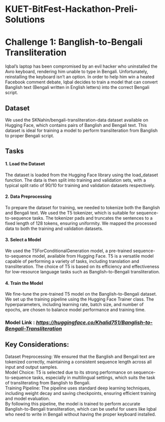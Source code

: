 # KUET-BitFest-Hackathon-Preli-Solutions

# Challenge 1: Banglish-to-Bengali Transliteration
Iqbal’s laptop has been compromised by an evil hacker who uninstalled the Avro keyboard, rendering him unable to type in Bengali. Unfortunately, reinstalling the keyboard isn’t an option. In order to help him win a heated Facebook comment debate, Iqbal decides to train a model that can convert Banglish text (Bengali written in English letters) into the correct Bengali script.

## Dataset
We used the SKNahin/bengali-transliteration-data dataset available on Hugging Face, which contains pairs of Banglish and Bengali text. This dataset is ideal for training a model to perform transliteration from Banglish to proper Bengali script.

## Tasks
#### 1. Load the Dataset
The dataset is loaded from the Hugging Face library using the load_dataset function. The data is then split into training and validation sets, with a typical split ratio of 90/10 for training and validation datasets respectively.

#### 2. Data Preprocessing
To prepare the dataset for training, we needed to tokenize both the Banglish and Bengali text. We used the T5 tokenizer, which is suitable for sequence-to-sequence tasks. The tokenizer pads and truncates the sentences to a fixed length of 128 tokens, ensuring uniformity. We mapped the processed data to both the training and validation datasets.

#### 3. Select a Model
We used the T5ForConditionalGeneration model, a pre-trained sequence-to-sequence model, available from Hugging Face. T5 is a versatile model capable of performing a variety of tasks, including translation and transliteration. The choice of T5 is based on its efficiency and effectiveness for low-resource language tasks such as Banglish-to-Bengali transliteration.

#### 4. Train the Model
We fine-tune the pre-trained T5 model on the Banglish-to-Bengali dataset. We set up the training pipeline using the Hugging Face Trainer class. The hyperparameters, including learning rate, batch size, and number of epochs, are chosen to balance model performance and training time.

### Model Link : <i> https://huggingface.co/Khalid751/Banglish-to-Bengali-Transliteration </i>

## Key Considerations:
Dataset Preprocessing: We ensured that the Banglish and Bengali text are tokenized correctly, maintaining a consistent sequence length across all input and output samples. <br>
Model Choice: T5 is selected due to its strong performance on sequence-to-sequence tasks, especially in multilingual settings, which suits the task of transliterating from Banglish to Bengali. <br>
Training Pipeline: The pipeline uses standard deep learning techniques, including weight decay and saving checkpoints, ensuring efficient training and model evaluation. <br>
By following this pipeline, the model is trained to perform accurate Banglish-to-Bengali transliteration, which can be useful for users like Iqbal who need to write in Bengali without having the proper keyboard installed.
